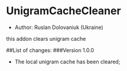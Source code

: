 # UnigramCacheCleaner

* Author: Ruslan Dolovaniuk (Ukraine)

this addon clears unigram cache


##List of changes:
###Version 1.0.0
* The local unigram cache has been cleared;

